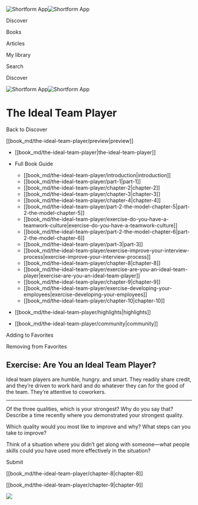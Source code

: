 ![Shortform App](/img/logo.36a2399e.svg)![Shortform App](/img/logo-dark.70c1b072.svg)

Discover

Books

Articles

My library

Search

Discover

![Shortform App](/img/logo.36a2399e.svg)![Shortform App](/img/logo-dark.70c1b072.svg)

# The Ideal Team Player

Back to Discover

[[book_md/the-ideal-team-player/preview|preview]]

  * [[book_md/the-ideal-team-player|the-ideal-team-player]]
  * Full Book Guide

    * [[book_md/the-ideal-team-player/introduction|introduction]]
    * [[book_md/the-ideal-team-player/part-1|part-1]]
    * [[book_md/the-ideal-team-player/chapter-2|chapter-2]]
    * [[book_md/the-ideal-team-player/chapter-3|chapter-3]]
    * [[book_md/the-ideal-team-player/chapter-4|chapter-4]]
    * [[book_md/the-ideal-team-player/part-2-the-model-chapter-5|part-2-the-model-chapter-5]]
    * [[book_md/the-ideal-team-player/exercise-do-you-have-a-teamwork-culture|exercise-do-you-have-a-teamwork-culture]]
    * [[book_md/the-ideal-team-player/part-2-the-model-chapter-6|part-2-the-model-chapter-6]]
    * [[book_md/the-ideal-team-player/part-3|part-3]]
    * [[book_md/the-ideal-team-player/exercise-improve-your-interview-process|exercise-improve-your-interview-process]]
    * [[book_md/the-ideal-team-player/chapter-8|chapter-8]]
    * [[book_md/the-ideal-team-player/exercise-are-you-an-ideal-team-player|exercise-are-you-an-ideal-team-player]]
    * [[book_md/the-ideal-team-player/chapter-9|chapter-9]]
    * [[book_md/the-ideal-team-player/exercise-developing-your-employees|exercise-developing-your-employees]]
    * [[book_md/the-ideal-team-player/chapter-10|chapter-10]]
  * [[book_md/the-ideal-team-player/highlights|highlights]]
  * [[book_md/the-ideal-team-player/community|community]]



Adding to Favorites 

Removing from Favorites 

## Exercise: Are You an Ideal Team Player?

Ideal team players are humble, hungry. and smart. They readily share credit, and they’re driven to work hard and do whatever they can for the good of the team. They’re attentive to coworkers.

* * *

Of the three qualities, which is your strongest? Why do you say that? Describe a time recently where you demonstrated your strongest quality.

Which quality would you most like to improve and why? What steps can you take to improve?

Think of a situation where you didn’t get along with someone—what people skills could you have used more effectively in the situation?

Submit 

[[book_md/the-ideal-team-player/chapter-8|chapter-8]]

[[book_md/the-ideal-team-player/chapter-9|chapter-9]]

![](https://bat.bing.com/action/0?ti=56018282&Ver=2&mid=97ca80b7-862c-4873-86b9-05550eb5567c&sid=1711133063fa11eebdec89a8b8ae3bbc&vid=171147a063fa11eea7440fcfeb230d96&vids=0&msclkid=N&pi=0&lg=en-US&sw=800&sh=600&sc=24&nwd=1&tl=Shortform%20%7C%20Book&p=https%3A%2F%2Fwww.shortform.com%2Fapp%2Fbook%2Fthe-ideal-team-player%2Fexercise-are-you-an-ideal-team-player&r=&lt=490&evt=pageLoad&sv=1&rn=319725)

